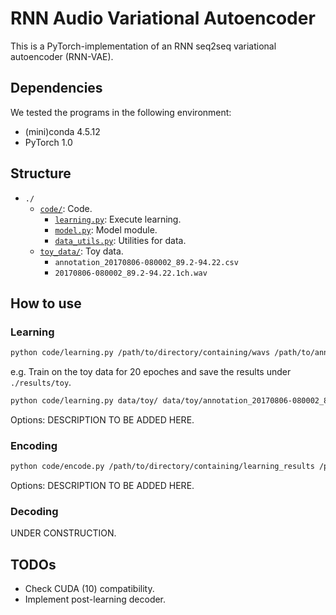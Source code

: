 # RNN Audio Variational Autoencoder

This is a PyTorch-implementation of an RNN seq2seq variational autoencoder (RNN-VAE).

## Dependencies

We tested the programs in the following environment:
- (mini)conda 4.5.12
- PyTorch 1.0

## Structure

- `./`
	- [`code/`](./code/): Code.
		- [`learning.py`](./code/learning.py): Execute learning.
		- [`model.py`](./code/model.py): Model module.
		- [`data_utils.py`](./code/data_utils.py): Utilities for data.
	- [`toy_data/`](./toy_data/): Toy data.
		- `annotation_20170806-080002_89.2-94.22.csv`
		- `20170806-080002_89.2-94.22.1ch.wav`

## How to use

### Learning

```bash
python code/learning.py /path/to/directory/containing/wavs /path/to/annotation.csv [options]
```

e.g. Train on the toy data for 20 epoches and save the results under `./results/toy`.
```bash
python code/learning.py data/toy/ data/toy/annotation_20170806-080002_89.2-94.22.csv -S results/toy -e 20
```

Options:
DESCRIPTION TO BE ADDED HERE.

### Encoding

```bash
python code/encode.py /path/to/directory/containing/learning_results /path/to/directory/containing/wavs /path/to/annotation.csv [options]
```

Options:
DESCRIPTION TO BE ADDED HERE.

### Decoding

UNDER CONSTRUCTION.

## TODOs

- Check CUDA (10) compatibility.
- Implement post-learning decoder.
